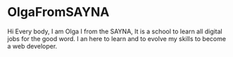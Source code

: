 # OlgaFromSAYNA
Hi Every body,
I am Olga
I from the SAYNA, It is a school to learn all digital jobs for the good word.
I an here to learn and to evolve my skills to become a web developer.
